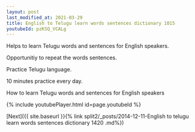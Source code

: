 ```yaml
---
layout: post
last_modified_at: 2021-03-29
title: English to Telugu learn words sentences dictionary 1015 
youtubeId: pzKSQ_VCALg
---
```

 
 
Helps to learn Telugu words and sentences for English speakers.

Opportunitiy to repeat the words sentences. 

Practice Telugu language. 
 
10 minutes practice every day. 
 
How to learn Telugu words and sentences for English speakers 
 
{% include youtubePlayer.html id=page.youtubeId %}
 
 
[Next]({{ site.baseurl }}{% link  split2/_posts/2014-12-11-English to telugu learn words sentences dictionary 1420 .md%})
 
